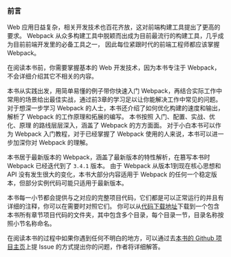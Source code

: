 ### 前言
Web 应用日益复杂，相关开发技术也百花齐放，这对前端构建工具提出了更高的要求。
Webpack 从众多构建工具中脱颖而出成为目前最流行的构建工具，几乎成为目前前端开发里的必备工具之一，
因此每位紧跟时代的前端工程师都应该掌握 Webpack。

在阅读本书前，你需要掌握基本的 Web 开发技术，因为本书专注于 Webpack，不会详细介绍其它不相关的内容。 

本书从实践出发，用简单易懂的例子带你快速入门 Webpack，再结合实际工作中常用的场景给出最佳实战，通过前3章的学习足以让你能解决工作中常见的问题。
对于想深一步学习 Webpack 的人士，本书还介绍了如何优化构建的速度和输出，解析了 Webpack 的工作原理和拓展的编写。
本书按照 入门、配置、实战、优化、原理 的路线层层深入，涵盖了 Webpack 的方方面面。
对于小白本书可以作为 Webpack 入门教程，对于已经掌握了 Webpack 使用的人来说，本书可以进一步加深你对 Webpack 的理解。

本书居于最新版本的 Webpack，涵盖了最新版本的特性解析，在篡写本书时 Webpack 已经迭代到了 `3.4.1` 版本。
由于 Webpack 从版本1到现在核心思想和 API 没有发生很大的变化，本书大部分内容适用于 Webpack 的任何一个稳定版本，但部分实例代码可能只适用于最新版本。

本书每一小节都会提供与之对应的完整项目代码，它们都是可以正常运行的并且有详细的注释，你可以在需要时对照它们。
你可以从[代码下载地址](https://github.com/gwuhaolin/dive-into-webpack/tree/master/codes/)下载到一个包含本书所有章节项目代码的文件夹，其中包含多个目录，每个目录一节，目录名称按照小节名称命名。

在阅读本书的过程中如果你遇到任何不明白的地方，可以通过去[本书的 Github 项目主页](https://github.com/gwuhaolin/dive-into-webpack)上提 Issue 的方式提出你的问题，作者将详细解答。
